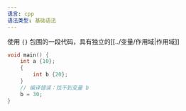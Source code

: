 ```yaml
---
语言: cpp
语法类型: 基础语法
---
```

使用 `{}` 包围的一段代码，具有独立的[[../变量/作用域|作用域]]

```cpp
void main() {
    int a {10};
    {
        int b {20};
    }
    // 编译错误：找不到变量 b
    b = 30;
}
```

